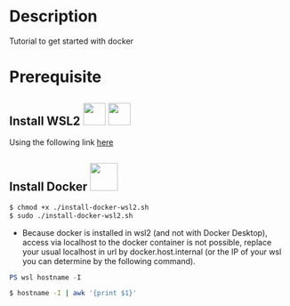 # Description

Tutorial to get started with docker

# Prerequisite

## Install WSL2 <img src="https://upload.wikimedia.org/wikipedia/commons/a/ab/Logo-ubuntu_cof-orange-hex.svg" width="40"/> <img src="https://upload.wikimedia.org/wikipedia/commons/thumb/5/5f/Windows_logo_-_2012.svg/1280px-Windows_logo_-_2012.svg.png" width="40"/> 

Using the following link [here](https://docs.microsoft.com/en-us/windows/wsl/install-win10)

## Install Docker <img src="https://www.docker.com/wp-content/uploads/2022/03/Moby-logo.png" width="50"/>

```bash
$ chmod +x ./install-docker-wsl2.sh
$ sudo ./install-docker-wsl2.sh
```

* Because docker is installed in wsl2 (and not with Docker Desktop), access via localhost to the docker container is not possible, replace your usual localhost in url by docker.host.internal (or the IP of your wsl you can determine by the following command).

```Powershell
PS wsl hostname -I
```

```bash
$ hostname -I | awk '{print $1}'
```
